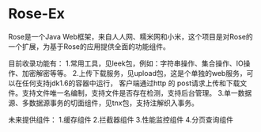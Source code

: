 # Rose-Ex
Rose是一个Java Web框架，来自人人网、糯米网和小米，这个项目是对Rose的一个扩展，为基于Rose的应用提供全面的功能组件。

目前收录功能有：
1.常用工具，见leek包，例如：字符串操作、集合操作、IO操作、加密解密等等。
2.上传下载服务，见upload包，这是个单独的web服务，可以在任何支持jdk1.6的容器中运行，
客户端通过http 的 post请求上传和下载文件。支持文件唯一名编制，支持文件是否存在检测，支持后台管理。
3.单一数据源、多数据源事务的切面组件，见tnx包，支持注解织入事务。

未来提供组件：
1.缓存组件
2.拦截器组件
3.性能监控组件
4.分页查询组件

